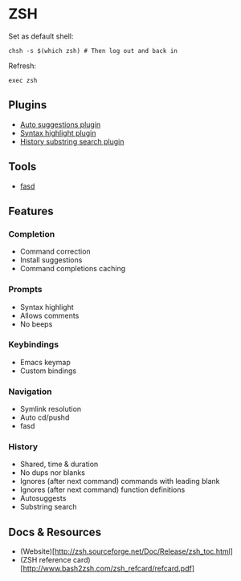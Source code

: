 # ZSH

Set as default shell:
```
chsh -s $(which zsh) # Then log out and back in
```

Refresh:
```
exec zsh
```

## Plugins

- [Auto suggestions plugin](https://github.com/zsh-users/zsh-autosuggestions)
- [Syntax highlight plugin](https://github.com/zsh-users/zsh-syntax-highlighting)
- [History substring search plugin](https://github.com/zsh-users/zsh-history-substring-search)

## Tools

- [fasd](https://github.com/clvv/fasd)

## Features

### Completion

- Command correction
- Install suggestions
- Command completions caching

### Prompts

- Syntax highlight
- Allows comments
- No beeps

### Keybindings

- Emacs keymap
- Custom bindings

### Navigation

- Symlink resolution
- Auto cd/pushd
- fasd

### History

- Shared, time & duration
- No dups nor blanks
- Ignores (after next command) commands with leading blank
- Ignores (after next command) function definitions
- Autosuggests
- Substring search

## Docs & Resources

- (Website)[http://zsh.sourceforge.net/Doc/Release/zsh_toc.html]
- (ZSH reference card)[http://www.bash2zsh.com/zsh_refcard/refcard.pdf]
